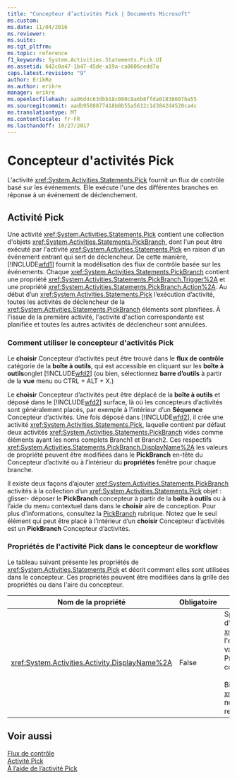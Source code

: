 ```yaml
---
title: "Concepteur d’activités Pick | Documents Microsoft"
ms.custom: 
ms.date: 11/04/2016
ms.reviewer: 
ms.suite: 
ms.tgt_pltfrm: 
ms.topic: reference
f1_keywords: System.Activities.Statements.Pick.UI
ms.assetid: 642c0a47-1b47-45de-a19a-ca0606cedd7a
caps.latest.revision: "9"
author: ErikRe
ms.author: erikre
manager: erikre
ms.openlocfilehash: aa06d4c63dbb18c080c8a6b8ffda01838607ba55
ms.sourcegitcommit: aadb9588877418b8b55a5612c1d3842d4520ca4c
ms.translationtype: MT
ms.contentlocale: fr-FR
ms.lasthandoff: 10/27/2017
---
```

# <a name="pick-activity-designer"></a>Concepteur d'activités Pick
L'activité <xref:System.Activities.Statements.Pick> fournit un flux de contrôle basé sur les événements. Elle exécute l'une des différentes branches en réponse à un événement de déclenchement.  
  
## <a name="the-pick-activity"></a>Activité Pick  
 Une activité <xref:System.Activities.Statements.Pick> contient une collection d'objets <xref:System.Activities.Statements.PickBranch>, dont l'un peut être exécuté par l'activité <xref:System.Activities.Statements.Pick> en raison d'un événement entrant qui sert de déclencheur. De cette manière, [!INCLUDE[wfd1](../workflow-designer/includes/wfd1_md.md)] fournit la modélisation des flux de contrôle basée sur les événements. Chaque <xref:System.Activities.Statements.PickBranch> contient une propriété <xref:System.Activities.Statements.PickBranch.Trigger%2A> et une propriété <xref:System.Activities.Statements.PickBranch.Action%2A>. Au début d’un <xref:System.Activities.Statements.Pick> l’exécution d’activité, toutes les activités de déclencheur de la <xref:System.Activities.Statements.PickBranch> éléments sont planifiées. À l'issue de la première activité, l'activité d'action correspondante est planifiée et toutes les autres activités de déclencheur sont annulées.  
  
### <a name="how-to-use-the-pick-activity-designer"></a>Comment utiliser le concepteur d'activités Pick  
 Le **choisir** Concepteur d’activités peut être trouvé dans le **flux de contrôle** catégorie de la **boîte à outils**, qui est accessible en cliquant sur les **boîte à outils**onglet [!INCLUDE[wfd2](../workflow-designer/includes/wfd2_md.md)] (ou bien, sélectionnez **barre d’outils** à partir de la **vue** menu ou CTRL + ALT + X.)  
  
 Le **choisir** Concepteur d’activités peut être déplacé de la **boîte à outils** et déposé dans le [!INCLUDE[wfd2](../workflow-designer/includes/wfd2_md.md)] surface, là où les concepteurs d’activités sont généralement placés, par exemple à l’intérieur d’un  **Séquence** Concepteur d’activités. Une fois déposé dans [!INCLUDE[wfd2](../workflow-designer/includes/wfd2_md.md)], il crée une activité <xref:System.Activities.Statements.Pick>, laquelle contient par défaut deux activités <xref:System.Activities.Statements.PickBranch> vides comme éléments ayant les noms complets Branch1 et Branch2. Ces respectifs <xref:System.Activities.Statements.PickBranch.DisplayName%2A> les valeurs de propriété peuvent être modifiées dans le **PickBranch** en-tête du Concepteur d’activité ou à l’intérieur du **propriétés** fenêtre pour chaque branche.  
  
 Il existe deux façons d’ajouter <xref:System.Activities.Statements.PickBranch> activités à la collection d’un <xref:System.Activities.Statements.Pick> objet : glisser- déposer le **PickBranch** concepteur à partir de la **boîte à outils** ou à l’aide du menu contextuel dans dans le **choisir** aire de conception. Pour plus d’informations, consultez la [PickBranch](../workflow-designer/pickbranch-activity-designer.md) rubrique. Notez que le seul élément qui peut être placé à l’intérieur d’un **choisir** Concepteur d’activités est un **PickBranch** Concepteur d’activités.  
  
### <a name="pick-activity-properties-in-the-workflow-designer"></a>Propriétés de l'activité Pick dans le concepteur de workflow  
 Le tableau suivant présente les propriétés de <xref:System.Activities.Statements.Pick> et décrit comment elles sont utilisées dans le concepteur. Ces propriétés peuvent être modifiées dans la grille des propriétés ou dans l'aire du concepteur.  
  
|Nom de la propriété|Obligatoire|Utilisation|  
|-------------------|--------------|-----------|  
|<xref:System.Activities.Activity.DisplayName%2A>|False|Spécifie le nom convivial du concepteur d'activités <xref:System.Activities.Statements.Pick> dans l'en-tête. La valeur par défaut est Pick. La valeur peut être modifiée dans la grille Propriétés ou directement dans l'en-tête du concepteur d'activités.<br /><br /> Bien que la propriété <xref:System.Activities.Activity.DisplayName%2A> ne soit pas strictement obligatoire, il est recommandé d'en utiliser une.|  
  
## <a name="see-also"></a>Voir aussi  
 [Flux de contrôle](../workflow-designer/control-flow-activity-designers.md)   
 [Activité Pick](/dotnet/framework/windows-workflow-foundation/pick-activity)   
 [À l’aide de l’activité Pick](/dotnet/framework/windows-workflow-foundation/samples/using-the-pick-activity)